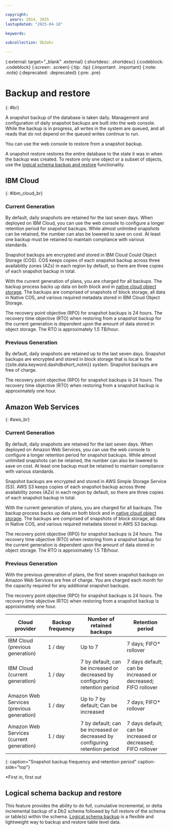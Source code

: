```yaml
---

copyright:
  years: 2014, 2025
lastupdated: "2025-04-18"

keywords:

subcollection: Db2whc

---
```


 
{:external: target="_blank" .external}
{:shortdesc: .shortdesc}
{:codeblock: .codeblock}
{:screen: .screen}
{:tip: .tip}
{:important: .important}
{:note: .note}
{:deprecated: .deprecated}
{:pre: .pre}

# Backup and restore
{: #br}

A snapshot backup of the database is taken daily. Management and configuration of daily snapshot backups are built into the web console. While the backup is in progress, all writes in the system are queued, and all reads that do not depend on the queued writes continue to run.

You can use the web console to restore from a snapshot backup.

A snapshot restore restores the entire database to the state it was in when the backup was created. To restore only one object or a subset of objects, use the [logical schema backup and restore](https://www.ibm.com/docs/en/db2w-as-a-service?topic=database-schema-level-table-level-backup-restore) functionality.



## IBM Cloud
{: #ibm_cloud_br}

### Current Generation
By default, daily snapshots are retained for the last seven days. When deployed on IBM Cloud, you can use the web console to configure a longer retention period for snapshot backups. While almost unlimited snapshots can be retained, the number can also be lowered to save on cost. At least one backup must be retained to maintain compliance with various standards.

Snapshot backups are encrypted and stored in IBM Cloud Could Object Storage (COS). COS keeps copies of each snapshot backup across three availability zones (AZs) in each region by default, so there are three copies of each snapshot backup in total.

With the current generation of plans, you are charged for all backups. The backup process backs up data on both block and in [native cloud object storage](https://www.ibm.com/docs/en/db2w-as-a-service?topic=native-cloud-object-storage-support). The backups are comprised of snapshots of block storage, all data in Native COS, and various required metadata stored in IBM Cloud Object Storage.

The recovery point objective (RPO) for snapshot backups is 24 hours. The recovery time objective (RTO) when restoring from a snapshot backup for the current generation is dependent upon the amount of data stored in object storage. The RTO is approximately 1.5 TB/hour.

### Previous Generation
By default, daily snapshots are retained up to the last seven days. Snapshot backups are encrypted and stored in block storage that is local to the {{site.data.keyword.dashdbshort_notm}}  system. Snapshot backups are free of charge.

The recovery point objective (RPO) for snapshot backups is 24 hours. The recovery time objective (RTO) when restoring from a snapshot backup is approximately one hour.

## Amazon Web Services
{: #aws_br}

### Current Generation
By default, daily snapshots are retained for the last seven days. When deployed on Amazon Web Services, you can use the web console to configure a longer retention period for snapshot backups. While almost unlimited snapshots can be retained, the number can also be lowered to save on cost. At least one backup must be retained to maintain compliance with various standards.

Snapshot backups are encrypted and stored in AWS Simple Storage Service (S3). AWS S3 keeps copies of each snapshot backup across three availability zones (AZs) in each region by default, so there are three copies of each snapshot backup in total.

With the current generation of plans, you are charged for all backups. The backup process backs up data on both block and in [native cloud object storage](https://www.ibm.com/docs/en/db2w-as-a-service?topic=native-cloud-object-storage-support). The backups are comprised of snapshots of block storage, all data in Native COS, and various required metadata stored in AWS S3 backup.

The recovery point objective (RPO) for snapshot backups is 24 hours. The recovery time objective (RTO) when restoring from a snapshot backup for the current generation is dependent upon the amount of data stored in object storage. The RTO is approximately 1.5 TB/hour.

### Previous Generation
With the previous generation of plans, the first seven snapshot backups on Amazon Web Services are free of charge. You are charged each month for the capacity required for any additional snapshot backups.

The recovery point objective (RPO) for snapshot backups is 24 hours. The recovery time objective (RTO) when restoring from a snapshot backup is approximately one hour.

| Cloud provider                            | Backup frequency | Number of retained backups              | Retention period         |
|-------------------------------------------|------------------|-----------------------------------------|--------------------------|
| IBM Cloud (previous generation)                                | 1 / day          | Up to 7                                 | 7 days; FIFO* rollover   |
| IBM Cloud (current generation)  | 1 / day          | 7 by default; can be increased or decreased by configuring retention period | 7 days default; can be increased or decreased; FIFO rollover 
| Amazon Web Services (previous generation) | 1 / day          | Up to 7 by default; Can be increased    | 7 days; FIFO* rollover   |
| Amazon Web Services (current generation)  | 1 / day          | 7 by default; can be increased or decreased by configuring retention period | 7 days default; can be increased or decreased; FIFO rollover 
{: caption="Snapshot backup frequency and retention period" caption-side="top"}

*First in, first out

## Logical schema backup and restore

This feature provides the ability to do full, cumulative incremental, or delta incremental backup of a Db2 schema followed by full restore of the schema or table(s) within the schema. [Logical schema backup](https://www.ibm.com/docs/en/db2w-as-a-service?topic=database-schema-level-table-level-backup-restore) is a flexible and lightweight way to backup and restore table level data. 
